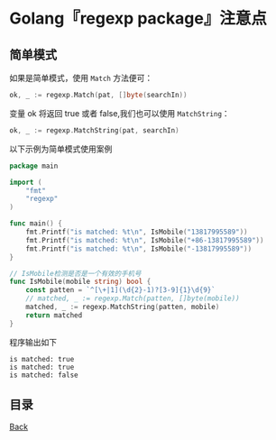 # Golang『regexp package』注意点

## 简单模式

如果是简单模式，使用 `Match` 方法便可：

```go
ok, _ := regexp.Match(pat, []byte(searchIn))
```

变量 ok 将返回 true 或者 false,我们也可以使用 `MatchString`：

```go
ok, _ := regexp.MatchString(pat, searchIn)
```

以下示例为简单模式使用案例

```go
package main

import (
	"fmt"
	"regexp"
)

func main() {
	fmt.Printf("is matched: %t\n", IsMobile("13817995589"))
	fmt.Printf("is matched: %t\n", IsMobile("+86-13817995589"))
	fmt.Printf("is matched: %t\n", IsMobile("-13817995589"))
}

// IsMobile检测是否是一个有效的手机号
func IsMobile(mobile string) bool {
	const patten = `^[\+|1](\d{2}-1)?[3-9]{1}\d{9}`
	// matched, _ := regexp.Match(patten, []byte(mobile))
	matched, _ := regexp.MatchString(patten, mobile)
	return matched
}
```

程序输出如下

```shell
is matched: true
is matched: true
is matched: false
```

## 目录
[Back](../GolangNotice.md)